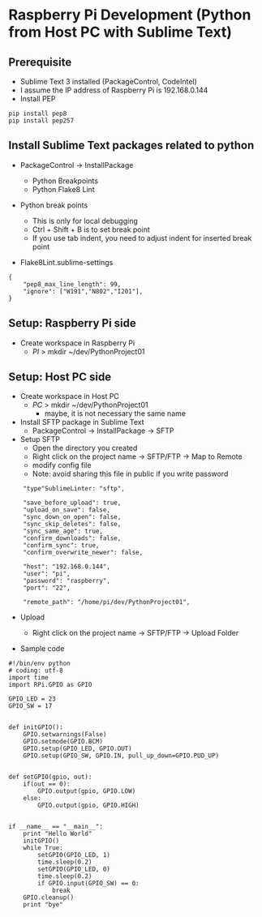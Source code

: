 # Raspberry Pi Development (Python from Host PC with Sublime Text)

## Prerequisite
* Sublime Text 3 installed (PackageControl, CodeIntel)
* I assume the IP address of Raspberry Pi is 192.168.0.144
* Install PEP
```
pip install pep8
pip install pep257

```

## Install Sublime Text packages related to python
* PackageControl -> InstallPackage
	* Python Breakpoints
	* Python Flake8 Lint

* Python break points
	* This is only for local debugging
	* Ctrl + Shift + B is to set break point
	* If you use tab indent, you need to adjust indent for inserted break point
* Flake8Lint.sublime-settings
```
{
	"pep8_max_line_length": 99,
	"ignore": ["W191","N802","I201"],
}
```

## Setup: Raspberry Pi side
* Create workspace in Raspberry Pi
	* $PI$ > mkdir ~/dev/PythonProject01

## Setup: Host PC side
* Create workspace in Host PC
	* $PC$ > mkdir ~/dev/PythonProject01
		* maybe, it is not necessary the same name
* Install SFTP package in Sublime Text
	* PackageControl -> InstallPackage -> SFTP
* Setup SFTP
	* Open the directory you created
	* Right click on the project name -> SFTP/FTP -> Map to Remote
	* modify config file
	* Note: avoid sharing this file in public if you write password
```
    "type"SublimeLinter: "sftp",

    "save_before_upload": true,
    "upload_on_save": false,
    "sync_down_on_open": false,
    "sync_skip_deletes": false,
    "sync_same_age": true,
    "confirm_downloads": false,
    "confirm_sync": true,
    "confirm_overwrite_newer": false,
    
    "host": "192.168.0.144",
    "user": "pi",
    "password": "raspberry",
    "port": "22",
    
    "remote_path": "/home/pi/dev/PythonProject01",
```

* Upload
	* Right click on the project name -> SFTP/FTP -> Upload Folder

* Sample code
```
#!/bin/env python
# coding: utf-8
import time
import RPi.GPIO as GPIO

GPIO_LED = 23
GPIO_SW = 17


def initGPIO():
	GPIO.setwarnings(False)
	GPIO.setmode(GPIO.BCM)
	GPIO.setup(GPIO_LED, GPIO.OUT)
	GPIO.setup(GPIO_SW, GPIO.IN, pull_up_down=GPIO.PUD_UP)


def setGPIO(gpio, out):
	if(out == 0):
		GPIO.output(gpio, GPIO.LOW)
	else:
		GPIO.output(gpio, GPIO.HIGH)


if __name__ == "__main__":
	print "Hello World"
	initGPIO()
	while True:
		setGPIO(GPIO_LED, 1)
		time.sleep(0.2)
		setGPIO(GPIO_LED, 0)
		time.sleep(0.2)
		if GPIO.input(GPIO_SW) == 0:
			break
	GPIO.cleanup()
	print "bye"
```